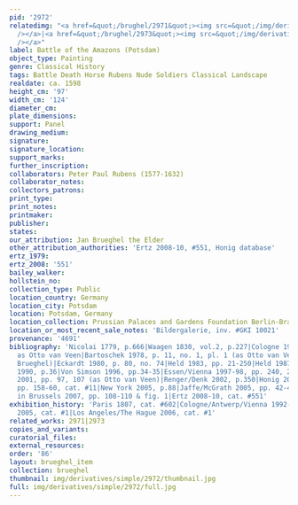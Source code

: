 ```yaml
---
pid: '2972'
relatedimg: "<a href=&quot;/brughel/2971&quot;><img src=&quot;/img/derivatives/simple/2971/thumbnail.jpg&quot;
  /></a>|<a href=&quot;/brughel/2973&quot;><img src=&quot;/img/derivatives/simple/2973/thumbnail.jpg&quot;
  /></a>"
label: Battle of the Amazons (Potsdam)
object_type: Painting
genre: Classical History
tags: Battle Death Horse Rubens Nude Soldiers Classical Landscape
realdate: ca. 1598
height_cm: '97'
width_cm: '124'
diameter_cm: 
plate_dimensions: 
support: Panel
drawing_medium: 
signature: 
signature_location: 
support_marks: 
further_inscription: 
collaborators: Peter Paul Rubens (1577-1632)
collaborator_notes: 
collectors_patrons: 
print_type: 
print_notes: 
printmaker: 
publisher: 
states: 
our_attribution: Jan Brueghel the Elder
other_attribution_authorities: 'Ertz 2008-10, #551, Honig database'
ertz_1979: 
ertz_2008: '551'
bailey_walker: 
hollstein_no: 
collection_type: Public
location_country: Germany
location_city: Potsdam
location: Potsdam, Germany
location_collection: Prussian Palaces and Gardens Foundation Berlin-Brandenburg
location_or_most_recent_sale_notes: 'Bildergalerie, inv. #GKI 10021'
provenance: '4691'
bibliography: 'Nicolai 1779, p.666|Waagen 1830, vol.2, p.227|Cologne 1977, pp. 181-182
  as Otto van Veen|Bartoschek 1978, p. 11, no. 1, pl. 1 (as Otto van Veen with Jan
  Brueghel)|Eckardt 1980, p. 80, no. 74|Held 1983, pp. 21-250|Held 1987, pp. 9-22|Padua-Rome-Milan
  1990, p.36|Von Simson 1996, pp.34-35|Essen/Vienna 1997-98, pp. 240, 242, 243, 246|Poeschel
  2001, pp. 97, 107 (as Otto van Veen)|Renger/Denk 2002, p.350|Honig 2004|Vienna 2004,
  pp. 158-60, cat. #11|New York 2005, p.88|Jaffe/McGrath 2005, pp. 42-44, 47|Van Mulders
  in Brussels 2007, pp. 108-110 & fig. 1|Ertz 2008-10, cat. #551'
exhibition_history: 'Paris 1807, cat. #602|Cologne/Antwerp/Vienna 1992-93, cat. #44.1|London
  2005, cat. #1|Los Angeles/The Hague 2006, cat. #1'
related_works: 2971|2973
copies_and_variants: 
curatorial_files: 
external_resources: 
order: '86'
layout: brueghel_item
collection: brueghel
thumbnail: img/derivatives/simple/2972/thumbnail.jpg
full: img/derivatives/simple/2972/full.jpg
---
```

